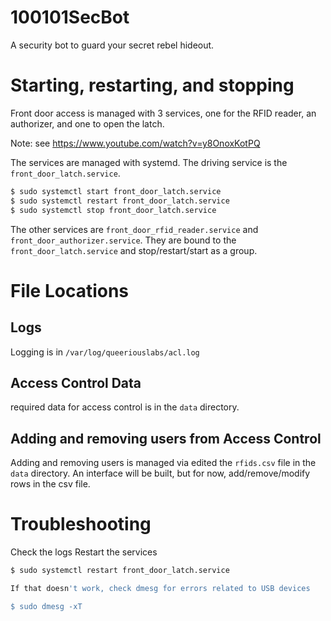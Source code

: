 # 100101SecBot
A security bot to guard your secret rebel hideout.

# Starting, restarting, and stopping
Front door access is managed with 3 services, one for the RFID reader, an authorizer, and one to open the latch.

Note: see https://www.youtube.com/watch?v=y8OnoxKotPQ

The services are managed with systemd.  The driving service is the `front_door_latch.service`.

```bash
$ sudo systemctl start front_door_latch.service
$ sudo systemctl restart front_door_latch.service
$ sudo systemctl stop front_door_latch.service
```

The other services are `front_door_rfid_reader.service` and `front_door_authorizer.service`.  They are bound to the `front_door_latch.service` and stop/restart/start as a group.

# File Locations
## Logs
Logging is in `/var/log/queeriouslabs/acl.log`

## Access Control Data
required data for access control is in the `data` directory.

## Adding and removing users from Access Control
Adding and removing users is managed via edited the `rfids.csv` file in the `data` directory.  An interface will be built, but for now, add/remove/modify
rows in the csv file.

# Troubleshooting
Check the logs
Restart the services

```bash
$ sudo systemctl restart front_door_latch.service

If that doesn't work, check dmesg for errors related to USB devices

$ sudo dmesg -xT
```
